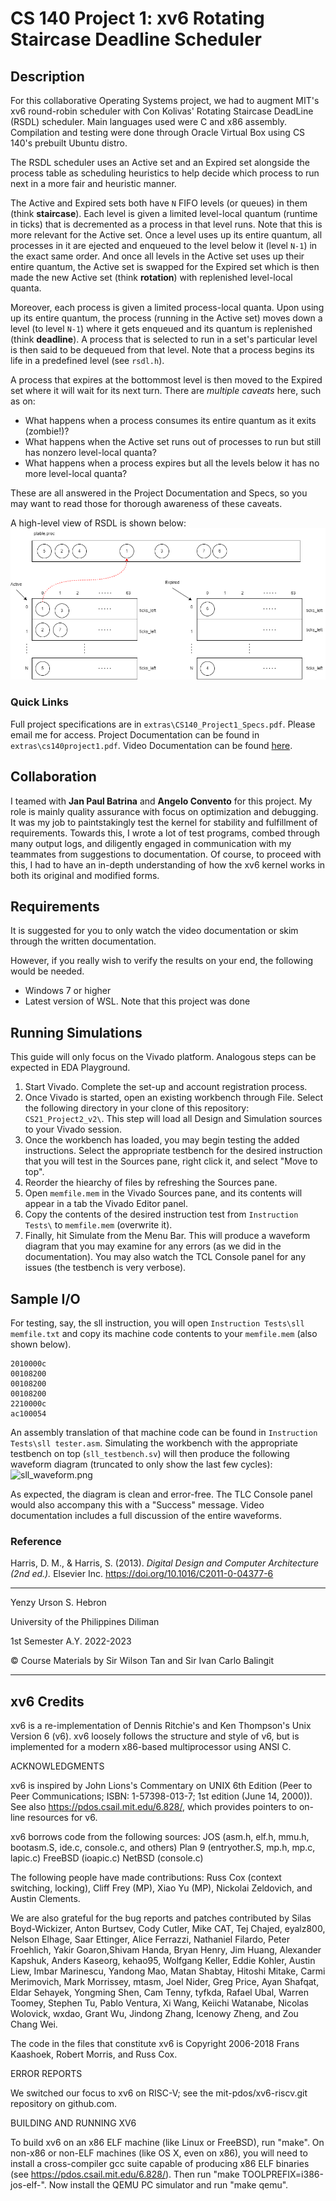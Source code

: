 # **CS 140 Project 1: xv6 Rotating Staircase Deadline Scheduler**

## **Description**
For this collaborative Operating Systems project, we had to augment MIT's xv6 round-robin scheduler with
Con Kolivas' Rotating Staircase DeadLine (RSDL) scheduler. Main languages used were C and x86 assembly. Compilation and testing were done through Oracle Virtual Box using CS 140's prebuilt Ubuntu distro.

The RSDL scheduler uses an Active set and an Expired set alongside the process table as scheduling heuristics
to help decide which process to run next in a more fair and heuristic manner.

The Active and Expired sets both have `N` FIFO levels (or queues) in them (think **staircase**).
Each level is given a limited level-local quantum (runtime in ticks) that is decremented as a process in that level runs.
Note that this is more relevant for the Active set. Once a level uses up its entire quantum, all processes in it are ejected and enqueued to
the level below it (level `N-1`) in the exact same order. And once all levels in the Active set uses up their entire quantum, the Active set
is swapped for the Expired set which is then made the new Active set (think **rotation**) with replenished level-local quanta.

Moreover, each process is given a limited process-local quanta.
Upon using up its entire quantum, the process (running in the Active set) moves
down a level (to level `N-1`) where it gets enqueued and its quantum is replenished (think **deadline**).
A process that is selected to run in a set's particular level is then said to be dequeued from that level.
Note that a process begins its life in a predefined level (see `rsdl.h`).

A process that expires at the bottommost level is then moved to the Expired set where it will wait for its next turn.
There are *multiple caveats* here, such as on:
- What happens when a process consumes its entire quantum as it exits (zombie!)?
- What happens when the Active set runs out of processes to run but still has nonzero level-local quanta?
- What happens when a process expires but all the levels below it has no more level-local quanta?

These are all answered in the Project Documentation and Specs, so you may want to read those for thorough awareness of these caveats.

A high-level view of RSDL is shown below:
![rsdl.png](extras\rsdl.png)

### **Quick Links**
Full project specifications are in `extras\CS140_Project1_Specs.pdf`. Please email me for access.
Project Documentation can be found in `extras\cs140project1.pdf`.
Video Documentation can be found [here](https://drive.google.com/file/d/1tz89OH9HZINDWIyBGx8JMmch4MLltlsT/view?usp=share_link).

## **Collaboration**
I teamed with **Jan Paul Batrina** and **Angelo Convento** for this project.
My role is mainly quality assurance with focus on optimization and debugging.
It was my job to paintstakingly test the kernel for stability and fulfillment of requirements.
Towards this, I wrote a lot of test programs, combed through many output logs, and diligently engaged
in communication with my teammates from suggestions to documentation.
Of course, to proceed with this, I had to have an in-depth understanding of how the xv6 kernel
works in both its original and modified forms.

## **Requirements**
It is suggested for you to only watch the video documentation or skim through the written documentation. 

However, if you really wish to verify the results on your end, the following would be needed.
- Windows 7 or higher
- Latest version of WSL. Note that this project was done 

## **Running Simulations**
This guide will only focus on the Vivado platform. Analogous steps can be expected in EDA Playground.
1. Start Vivado. Complete the set-up and account registration process.
2. Once Vivado is started, open an existing workbench through File. Select the following directory in your clone of this repository: `CS21_Project2_v2\`. This step will load all Design and Simulation sources to your Vivado session.
3. Once the workbench has loaded, you may begin testing the added instructions. Select the appropriate testbench for the desired instruction that you will test in the Sources pane, right click it, and select "Move to top".
4. Reorder the hiearchy of files by refreshing the Sources pane.
5. Open `memfile.mem` in the Vivado Sources pane, and its contents will appear in a tab the Vivado Editor panel.
6. Copy the contents of the desired instruction test from `Instruction Tests\` to `memfile.mem` (overwrite it).
7. Finally, hit Simulate from the Menu Bar. This will produce a waveform diagram that you may examine for any errors (as we did in the documentation). You may also watch the TCL Console panel for any issues (the testbench is very verbose).

## **Sample I/O**
For testing, say, the sll instruction, you will open `Instruction Tests\sll memfile.txt` and copy its machine code contents to your `memfile.mem` (also shown below).
```
2010000c
00108200
00108200
00108200
2210000c
ac100054
```
An assembly translation of that machine code can be found in  `Instruction Tests\sll tester.asm`. Simulating the workbench with the appropriate testbench on top (`sll_testbench.sv`) will then produce the following waveform diagram (truncated to only show the last few cycles):
![sll_waveform.png](sll_waveform.png)

As expected, the diagram is clean and error-free. The TLC Console panel would also accompany this with a "Success" message. Video documentation includes a full discussion of the entire waveforms.

### **Reference**
Harris, D. M., & Harris, S. (2013). *Digital Design and Computer Architecture (2nd ed.).* Elsevier Inc. https://doi.org/10.1016/C2011-0-04377-6

---
Yenzy Urson S. Hebron

University of the Philippines Diliman

1st Semester A.Y. 2022-2023

© Course Materials by Sir Wilson Tan and Sir Ivan Carlo Balingit

---
## **xv6 Credits**
xv6 is a re-implementation of Dennis Ritchie's and Ken Thompson's Unix
Version 6 (v6).  xv6 loosely follows the structure and style of v6,
but is implemented for a modern x86-based multiprocessor using ANSI C.

ACKNOWLEDGMENTS

xv6 is inspired by John Lions's Commentary on UNIX 6th Edition (Peer
to Peer Communications; ISBN: 1-57398-013-7; 1st edition (June 14,
2000)). See also https://pdos.csail.mit.edu/6.828/, which
provides pointers to on-line resources for v6.

xv6 borrows code from the following sources:
    JOS (asm.h, elf.h, mmu.h, bootasm.S, ide.c, console.c, and others)
    Plan 9 (entryother.S, mp.h, mp.c, lapic.c)
    FreeBSD (ioapic.c)
    NetBSD (console.c)

The following people have made contributions: Russ Cox (context switching,
locking), Cliff Frey (MP), Xiao Yu (MP), Nickolai Zeldovich, and Austin
Clements.

We are also grateful for the bug reports and patches contributed by Silas
Boyd-Wickizer, Anton Burtsev, Cody Cutler, Mike CAT, Tej Chajed, eyalz800,
Nelson Elhage, Saar Ettinger, Alice Ferrazzi, Nathaniel Filardo, Peter
Froehlich, Yakir Goaron,Shivam Handa, Bryan Henry, Jim Huang, Alexander
Kapshuk, Anders Kaseorg, kehao95, Wolfgang Keller, Eddie Kohler, Austin
Liew, Imbar Marinescu, Yandong Mao, Matan Shabtay, Hitoshi Mitake, Carmi
Merimovich, Mark Morrissey, mtasm, Joel Nider, Greg Price, Ayan Shafqat,
Eldar Sehayek, Yongming Shen, Cam Tenny, tyfkda, Rafael Ubal, Warren
Toomey, Stephen Tu, Pablo Ventura, Xi Wang, Keiichi Watanabe, Nicolas
Wolovick, wxdao, Grant Wu, Jindong Zhang, Icenowy Zheng, and Zou Chang Wei.

The code in the files that constitute xv6 is
Copyright 2006-2018 Frans Kaashoek, Robert Morris, and Russ Cox.

ERROR REPORTS

We switched our focus to xv6 on RISC-V; see the mit-pdos/xv6-riscv.git
repository on github.com.

BUILDING AND RUNNING XV6

To build xv6 on an x86 ELF machine (like Linux or FreeBSD), run
"make". On non-x86 or non-ELF machines (like OS X, even on x86), you
will need to install a cross-compiler gcc suite capable of producing
x86 ELF binaries (see https://pdos.csail.mit.edu/6.828/).
Then run "make TOOLPREFIX=i386-jos-elf-". Now install the QEMU PC
simulator and run "make qemu".